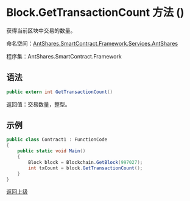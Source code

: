 # Block.GetTransactionCount 方法 ()

获得当前区块中交易的数量。

命名空间：[AntShares.SmartContract.Framework.Services.AntShares](../../AntShares.md)

程序集：AntShares.SmartContract.Framework

## 语法

```c#
public extern int GetTransactionCount()
```

返回值：交易数量，整型。

## 示例

```c#
public class Contract1 : FunctionCode
{
    public static void Main()
    {
        Block block = Blockchain.GetBlock(997027);
        int txCount = block.GetTransactionCount();
    }
}
```



[返回上级](../Block.md)